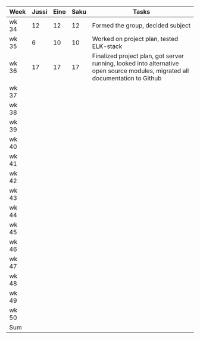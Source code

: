 |Week |Jussi | Eino | Saku | Tasks |
|-----|------|-----|------|------|
|wk 34|12|12|12|Formed the group, decided subject|
|wk 35|6|10|10|Worked on project plan, tested ELK-stack|
|wk 36|17|17|17|Finalized project plan, got server running, looked into alternative open source modules, migrated all documentation to Github|
|wk 37|||||
|wk 38|||||
|wk 39|||||
|wk 40|||||
|wk 41|||||
|wk 42|||||
|wk 43|||||
|wk 44|||||
|wk 45|||||
|wk 46|||||
|wk 47|||||
|wk 48|||||
|wk 49|||||
|wk 50|||||
|Sum  |||||
